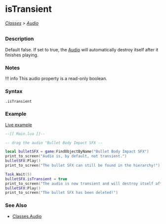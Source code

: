 # isTransient

###### [Classes](core_api/raw_source) > [Audio](core_api/classes/audio)

### Description

Default false. If set to true, the [Audio](core_api/classes/audio) will automatically destroy itself after it finishes playing.

### Notes
!!! info
  This audio property is a read-only boolean.

### Syntax

`.isTransient`

### Example

[Live example]()

```lua
--[[ Main.lua ]]--

-- drag the audio "Bullet Body Impact SFX --

local bulletSFX = game:FindObjectByName("Bullet Body Impact SFX")
print_to_screen("Audio is, by default, not transient.")
bulletSFX:Play()
print_to_screen("The bullet SFX can still be found in the hierarchy!")

Task.Wait(5)
bulletSFX.isTransient = true
print_to_screen("The audio is now transient and will destroy itself after finishing.")
bulletSFX:Play()
print_to_screen("The bullet SFX has been deleted!")


```

### See Also

* [Classes.Audio]()
